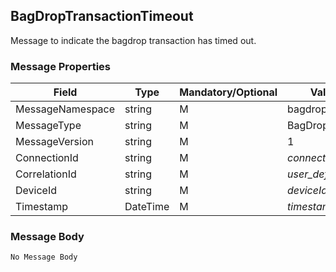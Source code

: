 ## BagDropTransactionTimeout

Message to indicate the bagdrop transaction has timed out.

### Message Properties

| Field | Type | Mandatory/Optional | Value/Description |
|--|--|--|--|
| MessageNamespace    | string | M | bagdrop|
| MessageType         | string | M | BagDropTransactionTimeout |
| MessageVersion      | string | M | 1                       |
| ConnectionId        | string | M | *connectionId*        |
| CorrelationId       | string | M | *user_defined_string* |
| DeviceId            | string | M | *deviceId*            |
| Timestamp           | DateTime | M | *timestamp*|

### Message Body
```
No Message Body
```